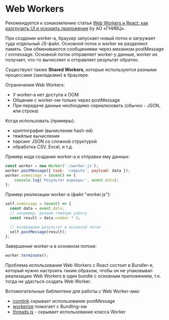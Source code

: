 # Web Workers

Рекомендуется к ознакомлению статья [Web Workers и React: как разгрузить UI и ускорить приложение](https://habr.com/ru/companies/gnivc/articles/932256/) by АО «ГНИВЦ».

При создании worker-а, браузер запускает новый поток и загружает туда отдельный JS-файл. Основной поток и worker не разделяют память. Они обмениваются сообщениями через механизм postMessage / onmessage. Основной поток отправляет worker-у данные, worker их получает, что-то вычисляет и отправляет результат обратно.

Существуют также **Shared Workers**, которые используются разными процессами (закладками) в браузере.

Ограничения Web Workers:

- У worker-а нет доступа к DOM
- Общение с worker-ом только через postMessage
- При передаче данные необходимо сериализовать (обычно - JSON, или строка)

Когда использовать (примеры):

- криптография (вычисление hash-ей)
- тяжёлые вычисления
- парсинг JSON со сложной структурой
- обработка CSV, Excel, и т.д.

Пример кода создания worker-а и отправки ему данных:

```js
const worker = new Worker('./worker.js');
worker.postMessage({ task: 'compute', payload: data });
worker.onmessage = (event) => {
    console.log('Результат воркера:', event.data);
};
```

Пример реализации worker-а (файл "worker.js"):

```js
self.onmessage = (event) => {
  const data = event.data;
  // например, делаем тяжёлую работу
  const result = data.number * 2;

  // возвращаем результат в основной поток
  self.postMessage(result);
};
```

Завершение worker-а в основном потоке:

```js
worker.terminate();
```

Проблема использования Web Workers с React состоит в Bundler-е, который нужно настроить таким образом, чтобы он не упаковывал реализацию Web Workers в один bundle с основным приложением, т.к. тогда не удасться создать Web Worker.

Вспомогательные библиотеки для работы с Web Worker-ами:

- [comlink](https://github.com/GoogleChromeLabs/comlink) скрывает использование postMessage
- [workerize](https://github.com/developit/workerize) помогает с Bundling-ом
- [threads.js](https://threads.js.org/) - скрывает использование класса Worker
